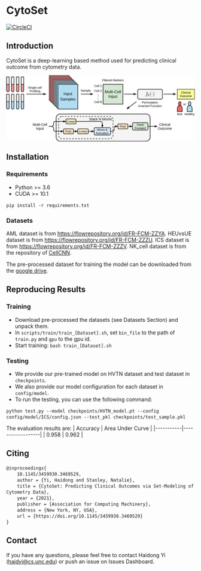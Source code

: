# CytoSet

[![CircleCI](https://circleci.com/gh/CompCy-lab/cytoset.svg?style=svg&circle-token=7070f7f23c7fccba6d452bcfd2ee2a1cb469a6e0)](https://circleci.com/gh/CompCy-lab/cytoset)

## Introduction

CytoSet is a deep-learning based method used for predicting clinical outcome from cytometry data.

<p align="center">
<img align="middle" src="./assets/CytoSet.png" alt="CytoSet" width="600" />
</p>

## Installation

### Requirements

- Python >= 3.6
- CUDA >= 10.1

```
pip install -r requirements.txt
```

### Datasets

AML dataset is from https://flowrepository.org/id/FR-FCM-ZZYA. HEUvsUE dataset is from https://flowrepository.org/id/FR-FCM-ZZZU.
ICS dataset is from https://flowrepository.org/id/FR-FCM-ZZZV. NK_cell dataset is from the repository of [CellCNN](https://github.com/eiriniar/CellCnn). 

The pre-processed dataset for training the model can be downloaded from the [google drive](https://drive.google.com/drive/folders/1chfsOYSCsRg7kcydqyrze6B1Sg9-iInL?usp=sharing).


## Reproducing Results

### Training

* Download pre-processed the datasets (see Datasets Section) and unpack them.
* In ``scripts/train/train_[Dataset].sh``, set ``bin_file`` to the path of ``train.py`` and ``gpu`` to the gpu id.
* Start training: ``bash train_[Dataset].sh``


### Testing
* We provide our pre-trained model on HVTN dataset and test dataset in ``checkpoints``.
* We also provide our model configuration for each dataset in ``config/model``.
* To run the testing, you can use the following command:
```
python test.py --model checkpoints/HVTN_model.pt --config config/model/ICS/config.json --test_pkl checkpoints/test_sample.pkl
```
The evaluation results are:
| Accuracy  | Area Under Curve |
|-----------|------------------|
|   0.958   |     0.962        |


## Citing

```
@inproceedings{
    10.1145/3459930.3469529,
    author = {Yi, Haidong and Stanley, Natalie},
    title = {CytoSet: Predicting Clinical Outcomes via Set-Modeling of Cytometry Data},
    year = {2021},
    publisher = {Association for Computing Machinery},
    address = {New York, NY, USA},
    url = {https://doi.org/10.1145/3459930.3469529}
}
```


## Contact

If you have any questions, please feel free to contact Haidong Yi (haidyi@cs.unc.edu) or push an issue on Issues Dashboard.



